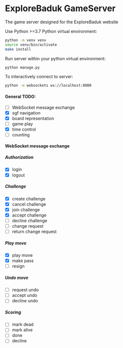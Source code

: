 # ExploreBaduk GameServer
The game server designed for the ExploreBaduk website

Use Python >=3.7
Python virtual environment:
```bash
python -m venv venv
source venv/bin/activate
make install
```

Run server within your python virtual environment:
```bash
python manage.py
```

To interactively connect to server:
```bash
python -m websockets ws://localhost:8080
```

#### General TODO:
  - [ ] WebSocket message exchange
  - [x] sgf navigation
  - [x] board representation
  - [ ] game play
  - [x] time control
  - [ ] counting

#### WebSocket message exchange
##### Authorization
- [x] login 
- [x] logout

##### Challenge
- [x] create challenge
- [x] cancel challenge
- [x] join challenge
- [x] accept challenge
- [ ] decline challenge
- [ ] change request
- [ ] return change request

##### Play move
- [x] play move
- [x] make pass
- [ ] resign

##### Undo move
- [ ] request undo
- [ ] accept undo
- [ ] decline undo
    
##### Scoring
- [ ] mark dead
- [ ] mark alive
- [ ] done
- [ ] decline
